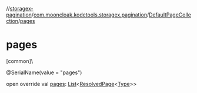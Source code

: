 //[storagex-pagination](../../../index.md)/[com.mooncloak.kodetools.storagex.pagination](../index.md)/[DefaultPageCollection](index.md)/[pages](pages.md)

# pages

[common]\

@SerialName(value = &quot;pages&quot;)

open override val [pages](pages.md): [List](https://kotlinlang.org/api/latest/jvm/stdlib/kotlin.collections/-list/index.html)&lt;[ResolvedPage](../-resolved-page/index.md)&lt;[Type](index.md)&gt;&gt;
